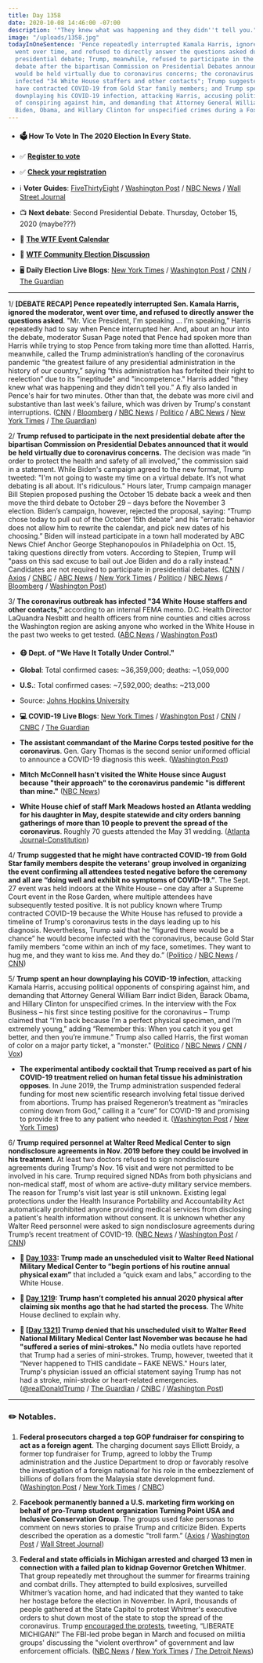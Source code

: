```yaml
---
title: Day 1358
date: 2020-10-08 14:46:00 -07:00
description: '"They knew what was happening and they didn''t tell you."'
image: "/uploads/1358.jpg"
todayInOneSentence: 'Pence repeatedly interrupted Kamala Harris, ignored the moderator,
  went over time, and refused to directly answer the questions asked during the vice
  presidential debate; Trump, meanwhile, refused to participate in the next presidential
  debate after the bipartisan Commission on Presidential Debates announced that it
  would be held virtually due to coronavirus concerns; the coronavirus outbreak has
  infected "34 White House staffers and other contacts"; Trump suggested that he might
  have contracted COVID-19 from Gold Star family members; and Trump spent an hour
  downplaying his COVID-19 infection, attacking Harris, accusing political opponents
  of conspiring against him, and demanding that Attorney General William Barr indict
  Biden, Obama, and Hillary Clinton for unspecified crimes during a Fox Business interview. '
---
```


* #### 🗳 How To Vote In The 2020 Election In Every State.

* ✅ **[Register to vote](https://www.vote.org/register-to-vote/)**

* ✅ **[Check your registration](https://www.vote.org/am-i-registered-to-vote/)**

* ℹ️ **Voter Guides**: [FiveThirtyEight](https://projects.fivethirtyeight.com/how-to-vote-2020/) / [Washington Post](https://www.washingtonpost.com/elections/2020/how-to-vote/) / [NBC News](https://www.nbcnews.com/specials/plan-your-vote-state-by-state-guide-voting-by-mail-early-in-person-voting-election/index.html?cid=bc_npd_nn_ms_np-1_200816) / [Wall Street Journal](https://www.wsj.com/articles/how-to-vote-by-mail-in-every-state-11597840923)

* 📺 **Next debate**: Second Presidential Debate. Thursday, October 15, 2020 (maybe???)

* 📆 **[The WTF Event Calendar](https://talk.whatthefuckjusthappenedtoday.com/t/the-wtf-event-calendar/5888)**

* 💬 **[WTF Community Election Discussion](https://talk.whatthefuckjusthappenedtoday.com/t/2020-general-election-trump-vs-biden/5758)**

* 🖥 **Daily Election Live Blogs**: [New York Times](https://www.nytimes.com/live/2020/10/08/us/harris-pence-trump-biden) / [Washington Post](https://www.washingtonpost.com/elections/2020/10/08/trump-biden-live-updates/) / [CNN](https://www.cnn.com/politics/live-news/trump-covid-19-updates-thursday/index.html) / [The Guardian](https://www.theguardian.com/us-news/live/2020/oct/08/kamala-harris-mike-pence-debate-donald-trump-coronavirus-covid-19-joe-biden-us-election-live-updates)

---

1/ **\[DEBATE RECAP\] Pence repeatedly interrupted Sen. Kamala Harris, ignored the moderator, went over time, and refused to directly answer the questions asked**. "Mr. Vice President, I'm speaking ... I’m speaking,” Harris repeatedly had to say when Pence interrupted her. And, about an hour into the debate, moderator Susan Page noted that Pence had spoken more than Harris while trying to stop Pence from taking more time than allotted. Harris, meanwhile, called the Trump administration’s handling of the coronavirus pandemic "the greatest failure of any presidential administration in the history of our country,” saying “this administration has forfeited their right to reelection” due to its "ineptitude" and "incompetence." Harris added "they knew what was happening and they didn’t tell you.” A fly also landed in Pence's hair for two minutes. Other than that, the debate was more civil and substantive than last week's failure, which was driven by Trump's constant interruptions. ([CNN](https://www.cnn.com/2020/10/07/politics/us-election-vice-presidential-debate/index.html) / [Bloomberg](https://www.bloomberg.com/news/articles/2020-10-07/pence-harris-clash-with-new-precautions-after-trump-s-illness?sref=MIBMEEoj) / [NBC News](https://www.nbcnews.com/politics/2020-election/pence-validated-harris-s-good-pence-bad-trump-n1242603) / [Politico](https://www.politico.com/news/2020/10/08/vp-debate-post-trump-harris-pence-427765) / [ABC News](https://abcnews.go.com/Politics/key-takeaways-vice-presidential-debate/story?id=73466213) / [New York Times](https://www.nytimes.com/live/2020/10/07/us/fact-check-harris-pence-debate) / [The Guardian](https://www.theguardian.com/us-news/2020/oct/08/kamala-harris-mike-pence-vice-presidential-debate-analysis))

2/ **Trump refused to participate in the next presidential debate after the bipartisan Commission on Presidential Debates announced that it would be held virtually due to coronavirus concerns.** The decision was made “in order to protect the health and safety of all involved,” the commission said in a statement. While Biden's campaign agreed to the new format, Trump tweeted: "I'm not going to waste my time on a virtual debate. It’s not what debating is all about. It's ridiculous." Hours later, Trump campaign manager Bill Stepien proposed pushing the October 15 debate back a week and then move the third debate to October 29 – days before the November 3 election. Biden’s campaign, however, rejected the proposal, saying: “Trump chose today to pull out of the October 15th debate" and his "erratic behavior does not allow him to rewrite the calendar, and pick new dates of his choosing.” Biden will instead participate in a town hall moderated by ABC News Chief Anchor George Stephanopoulos in Philadelphia on Oct. 15, taking questions directly from voters. According to Stepien, Trump will "pass on this sad excuse to bail out Joe Biden and do a rally instead." Candidates are not required to participate in presidential debates. ([CNN](https://www.cnn.com/2020/10/08/politics/second-presidential-debate-virtual/index.html) / [Axios](https://www.axios.com/trump-biden-debate-remote-coronavirus-c57f521e-fca5-46d8-aeed-9ec2ca1b3c2b.html) / [CNBC](https://www.cnbc.com/2020/10/08/second-presidential-debate-between-trump-and-biden-on-oct-15-will-be-virtual.html) / [ABC News](https://abcnews.go.com/Politics/2nd-debate-trump-biden-virtual/story?id=73496668) / [New York Times](https://www.nytimes.com/2020/10/08/business/media/trump-biden-debate-virtual.html) / [Politico](https://www.politico.com/news/2020/10/08/trump-biden-virtual-second-debate-427810) / [NBC News](https://www.nbcnews.com/politics/2020-election/he-needs-10-more-gop-consultants-say-trump-s-threat-n1242626) / [Bloomberg](https://www.bloomberg.com/news/articles/2020-10-08/next-trump-biden-debate-will-be-virtual-as-covid-19-precaution?sref=MIBMEEoj) / [Washington Post](https://www.washingtonpost.com/politics/presidential-debate-virtual/2020/10/08/e6904202-095d-11eb-a166-dc429b380d10_story.html))

3/ **The coronavirus outbreak has infected "34 White House staffers and other contacts,"** according to an internal FEMA memo. D.C. Health Director LaQuandra Nesbitt and health officers from nine counties and cities across the Washington region are asking anyone who worked in the White House in the past two weeks to get tested. ([ABC News](https://abcnews.go.com/Politics/34-people-connected-white-house-previously-infected-coronavirus/story?id=73487381) / [Washington Post](https://www.washingtonpost.com/local/coronavirus-dc-white-house/2020/10/08/82c64222-0966-11eb-a166-dc429b380d10_story.html))

* #### 😷 Dept. of "We Have It Totally Under Control."

* **Global**: Total confirmed cases: \~36,359,000; deaths: \~1,059,000

* **U.S.**: Total confirmed cases: \~7,592,000; deaths: \~213,000

* Source: [Johns Hopkins University](https://coronavirus.jhu.edu/map.html)

* **💻 COVID-19 Live Blogs**: [New York Times](https://www.nytimes.com/live/2020/10/08/world/covid-coronavirus) / [Washington Post](https://www.washingtonpost.com/nation/2020/10/08/coronavirus-covid-live-updates-us/) / [CNN](https://www.cnn.com/world/live-news/coronavirus-pandemic-10-08-20-intl/index.html) / [CNBC](https://www.cnbc.com/2020/10/08/coronavirus-live-updates.html) / [The Guardian](https://www.theguardian.com/world/live/2020/oct/08/coronavirus-live-news-brazil-cases-pass-5m-trump-calls-catching-covid-a-blessing-in-disguise)

* **The assistant commandant of the Marine Corps tested positive for the coronavirus**. Gen. Gary Thomas is the second senior uniformed official to announce a COVID-19 diagnosis this week. ([Washington Post](https://www.washingtonpost.com/national-security/senior-marine-tests-positive-for-coronavirus-second-high-ranking-uniformed-official-this-week/2020/10/07/aa8cc96a-08fe-11eb-991c-be6ead8c4018_story.html))

* **Mitch McConnell hasn't visited the White House since August because "their approach" to the coronavirus pandemic "is different than mine."** ([NBC News](https://www.nbcnews.com/politics/white-house/mcconnell-says-he-s-avoided-white-house-months-because-covid-n1242634))

* **White House chief of staff Mark Meadows hosted an Atlanta wedding for his daughter in May, despite statewide and city orders banning gatherings of more than 10 people to prevent the spread of the coronavirus**. Roughly 70 guests attended the May 31 wedding. ([Atlanta Journal-Constitution](https://www.ajc.com/politics/top-white-house-aide-hosted-lavish-atlanta-wedding-in-may-despite-virus-restrictions/EM4USUMCRFBJLJNC52WXR7EWIY/))

4/ **Trump suggested that he might have contracted COVID-19 from Gold Star family members despite the veterans' group involved in organizing the event confirming all attendees tested negative before the ceremony and all are “doing well and exhibit no symptoms of COVID-19.”**. The Sept. 27 event was held indoors at the White House – one day after a Supreme Court event in the Rose Garden, where multiple attendees have subsequently tested positive. It is not publicy known where Trump contracted COVID-19 because the White House has refused to provide a timeline of Trump's coronavirus tests in the days leading up to his diagnosis. Nevertheless, Trump said that he “figured there would be a chance” he would become infected with the coronavirus, because Gold Star family members “come within an inch of my face, sometimes. They want to hug me, and they want to kiss me. And they do.” ([Politico](https://www.politico.com/news/2020/10/08/trump-gold-star-families-coronavirus-427875) / [NBC News](https://www.nbcnews.com/politics/donald-trump/trump-points-slain-veteran-families-response-questions-about-how-he-n1242624) / [CNN](https://www.cnn.com/2020/10/08/politics/trump-gold-star-families/index.html))

5/ **Trump spent an hour downplaying his COVID-19 infection**, attacking Kamala Harris, accusing political opponents of conspiring against him, and demanding that Attorney General William Barr indict Biden, Barack Obama, and Hillary Clinton for unspecified crimes. In the interview with the Fox Business – his first since testing positive for the coronavirus – Trump claimed that “I‘m back because I’m a perfect physical specimen, and I’m extremely young,” adding “Remember this: When you catch it you get better, and then you’re immune.” Trump also called Harris, the first woman of color on a major party ticket, a "monster." ([Politico](https://www.politico.com/news/2020/10/08/trump-medical-condition-id-love-to-do-a-rally-tonight-427936) / [NBC News](https://www.nbcnews.com/politics/donald-trump/trump-calls-harris-monster-downplays-his-covid-19-illness-freewheeling-n1242605) / [CNN](https://www.cnn.com/2020/10/08/politics/trump-covid-fox-interview/index.html) / [Vox](https://www.vox.com/2020/10/8/21507513/trump-maria-bartiromo-coronavirus-interview))

* **The experimental antibody cocktail that Trump received as part of his COVID-19 treatment relied on human fetal tissue his administration opposes**. In June 2019, the Trump administration suspended federal funding for most new scientific research involving fetal tissue derived from abortions. Trump has praised Regeneron’s treatment as “miracles coming down from God,” calling it a “cure” for COVID-19 and promising to provide it free to any patient who needed it. ([Washington Post](https://www.washingtonpost.com/health/trump-antibody-treatment-fetal-tissue/2020/10/08/92f9b2d6-0971-11eb-9be6-cf25fb429f1a_story.html) / [New York Times](https://www.nytimes.com/live/2020/10/08/world/covid-coronavirus/the-treatment-that-trump-touted-as-a-cure-for-covid-19-was-developed-using-cells-derived-from-fetal-tissue))

6/ **Trump required personnel at Walter Reed Medical Center to sign nondisclosure agreements in Nov. 2019 before they could be involved in his treatment.** At least two doctors refused to sign nondisclosure agreements during Trump's Nov. 16 visit and were not permitted to be involved in his care. Trump required signed NDAs from both physicians and non-medical staff, most of whom are active-duty military service members. The reason for Trump's visit last year is still unknown. Existing legal protections under the Health Insurance Portability and Accountability Act automatically prohibited anyone providing medical services from disclosing a patient's health information without consent. It is unknown whether any Walter Reed personnel were asked to sign nondisclosure agreements during Trump’s recent treatment of COVID-19. ([NBC News](https://www.nbcnews.com/politics/donald-trump/trump-asked-walter-reed-doctors-sign-non-disclosure-agreements-2019-n1242293) / [Washington Post](https://www.washingtonpost.com/politics/trump-walter-reed-nondisclosure-agreements/2020/10/08/50dbb71a-073b-11eb-a166-dc429b380d10_story.html) / [CNN](https://www.cnn.com/2020/10/08/politics/trump-walter-reed-nda/index.html))

* **📌 [Day 1033](https://whatthefuckjusthappenedtoday.com/2019/11/18/day-1033/#8-trump-made-an-unscheduled-visit-wa): Trump made an unscheduled visit to Walter Reed National Military Medical Center to “begin portions of his routine annual physical exam”** that included a “quick exam and labs,” according to the White House.

* **📌 [Day 1219](https://whatthefuckjusthappenedtoday.com/2020/05/22/day-1219/#6-trump-hasn%E2%80%99t-completed-his-annual): Trump hasn’t completed his annual 2020 physical after claiming six months ago that he had started the process**. The White House declined to explain why.

* **📌 \[[Day 1321](https://whatthefuckjusthappenedtoday.com/2020/09/01/day-1321/#5-trump-denied-that-his-unscheduled)\] Trump denied that his unscheduled visit to Walter Reed National Military Medical Center last November was because he had "suffered a series of mini-strokes."** No media outlets have reported that Trump had a series of mini-strokes. Trump, however, tweeted that it “Never happened to THIS candidate – FAKE NEWS." Hours later, Trump's physician issued an official statement saying Trump has not had a stroke, mini-stroke or heart-related emergencies. ([@realDonaldTrump](realDonaldTrump) / [The Guardian](https://www.theguardian.com/us-news/2020/sep/01/pence-standby-take-presidential-powers-trump-hospital-visit) / [CNBC](https://www.cnbc.com/2020/09/01/trump-doctor-says-president-has-not-had-stroke-or-heart-emergencies.html) / [Washington Post](https://www.washingtonpost.com/elections/2020/09/01/election-2020-live-updates-trump-view-property-damage-talk-about-safety-during-visit-kenosha-wis/?hpid=hp_no-name_election-luf%3Aprime-time%2Fpromo))

---

### ✏️ Notables.

1. **Federal prosecutors charged a top GOP fundraiser for conspiring to act as a foreign agent**. The charging document says Elliott Broidy, a former top fundraiser for Trump, agreed to lobby the Trump administration and the Justice Department to drop or favorably resolve the investigation of a foreign national for his role in the embezzlement of billions of dollars from the Malaysia state development fund. ([Washington Post](https://www.washingtonpost.com/national-security/trump-fundraiser-broidy-charged/2020/10/08/f2640488-f1f7-11ea-b796-2dd09962649c_story.html) / [New York Times](https://www.nytimes.com/2020/10/08/us/politics/elliott-broidy-trump-fundraiser.html) / [CNBC](https://www.cnbc.com/2020/10/08/trump-ex-fundraiser-elliott-broidy-charged-with-lobbying-violation.html))

2. **Facebook permanently banned a U.S. marketing firm working on behalf of pro-Trump student organization Turning Point USA and Inclusive Conservation Group**. The groups used fake personas to comment on news stories to praise Trump and criticize Biden. Experts described the operation as a domestic "troll farm.” ([Axios](https://www.axios.com/facebook-turning-point-usa-campaign-c2276486-5b24-4b4d-b78f-e62174863d1f.html) / [Washington Post](https://www.washingtonpost.com/technology/2020/10/08/facebook-bans-media-consultancy-running-troll-farm-pro-trump-youth-group/) / [Wall Street Journal](https://www.wsj.com/articles/facebook-takes-down-network-tied-to-conservative-group-citing-fake-accounts-11602174088))

3. **Federal and state officials in Michigan arrested and charged 13 men in connection with a failed plan to kidnap Governor Gretchen Whitmer**. That group repeatedly met throughout the summer for firearms training and combat drills. They attempted to build explosives, surveilled Whitmer’s vacation home, and had indicated that they wanted to take her hostage before the election in November. In April, thousands of people gathered at the State Capitol to protest Whitmer's executive orders to shut down most of the state to stop the spread of the coronavirus. Trump [encouraged the protests](https://whatthefuckjusthappenedtoday.com/2020/04/17/day-1184/#2-trump-tweeted-support-for-proteste), tweeting, “LIBERATE MICHIGAN!” The FBI-led probe began in March and focused on militia groups' discussing the "violent overthrow" of government and law enforcement officials. ([NBC News](https://www.nbcnews.com/news/us-news/six-men-charged-alleged-plot-kidnap-michigan-gov-gretchen-whitmer-n1242622) / [New York Times](https://www.nytimes.com/2020/10/08/us/gretchen-whitmer-michigan-militia.html) / [The Detroit News](https://www.detroitnews.com/story/news/local/michigan/2020/10/08/feds-thwart-militia-plot-kidnap-michigan-gov-gretchen-whitmer/5922301002/))